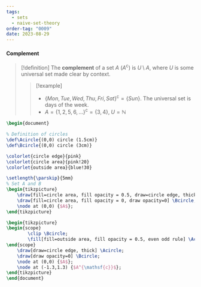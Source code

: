 ```yaml
---
tags:
  - sets
  - naive-set-theory
order-tag: "0009"
date: 2023-08-29
---
```

#### Complement

>[!definition]
>The **complement** of a set $A$ ($A^{\mathsf{c}}$) is $U\setminus A$, where $U$ is some universal set made clear by context.
>
>>[!example]
>>- $\{ Mon,Tue,Wed,Thu,Fri,Sat \}^{\mathsf{c}}=\{ Sun \}$. The universal set is days of the week.
>>- $A=\{ 1,2,5,6,\dots \}^{\mathsf{c}}=\{ 3,4 \},\;U=\mathbb{N}$

```tikz
\begin{document}

% Definition of circles
\def\Acircle{(0,0) circle (1.5cm)}
\def\Bcircle{(0,0) circle (3cm)}

\colorlet{circle edge}{pink}
\colorlet{circle area}{pink!20}
\colorlet{outside area}{blue!30}

\setlength{\parskip}{5mm}
% Set A and B
\begin{tikzpicture}
    \draw[fill=circle area, fill opacity = 0.5, draw=circle edge, thick] \Acircle;
    \draw[fill=circle area, fill opacity = 0, draw opacity=0] \Bcircle;
    \node at (0,0) {$A$};
\end{tikzpicture}

\begin{tikzpicture}
\begin{scope}
        \clip \Bcircle;
        \fill[fill=outside area, fill opacity = 0.5, even odd rule] \Acircle \Bcircle;
\end{scope}
    \draw[draw=circle edge, thick] \Acircle;
    \draw[draw opacity=0] \Bcircle;
    \node at (0,0) {$A$};
    \node at (-1.3,1.3) {$A^{\mathsf{c}}$};
\end{tikzpicture}
\end{document}
```
